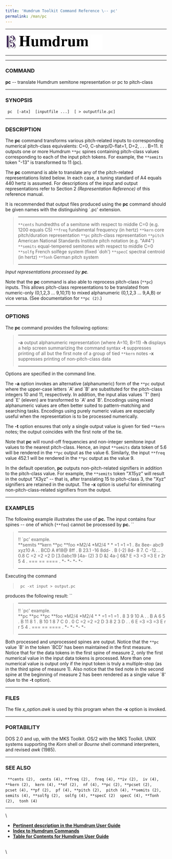 ```yaml
---
title: 'Humdrum Toolkit Command Reference \-- pc'
permalink: /man/pc
---
```


  -------------------------------- ----------------------------------------- ----------------------------------
  ![ ](/Humdrum/HumdrumIcon.gif)    ![Humdrum ](/Humdrum/HumdrumHeader.gif)    ![ ](/Humdrum/HumdrumSpacer.gif)
  -------------------------------- ----------------------------------------- ----------------------------------

------------------------------------------------------------------------

### COMMAND

**pc** \-- translate Humdrum semitone representation or pc to
pitch-class

------------------------------------------------------------------------

### SYNOPSIS

` pc  [-atx]  [inputfile ...]  [ > outputfile.pc]`

------------------------------------------------------------------------

### DESCRIPTION

The **pc** command transforms various pitch-related inputs to
corresponding numerical pitch-class equivalents: C=0, C-sharp/D-flat=1,
D=2, . . . B=11. It outputs one or more Humdrum `**pc` spines containing
pitch-class values corresponding to each of the input pitch tokens. For
example, the `**semits` token \"-13\" is transformed to 11 (pc).

The **pc** command is able to translate any of the pitch-related
representations listed below. In each case, a tuning standard of A4
equals 440 hertz is assumed. For descriptions of the input and output
representations refer to Section 2 *(Representation Reference)* of this
reference manual.

It is recommended that output files produced using the **pc** command
should be given names with the distinguishing \`.pc\' extension.

>   ------------ ---------------------------------------------------------------------------
>   `**cents`    hundredths of a semitone with respect to middle C=0 (e.g. 1200 equals C5)
>   `**freq`     fundamental frequency (in hertz)
>   `**kern`     core pitch/duration representation
>   `**pc`       pitch-class representation
>   `**pitch`    American National Standards Institute pitch notation (e.g. \"A\#4\")
>   `**semits`   equal-tempered semitones with respect to middle C=0
>   `**solfg`    French solfège system (fixed \`doh\')
>   `**specC`    spectral centroid (in hertz)
>   `**Tonh`     German pitch system
>   ------------ ---------------------------------------------------------------------------
>
*Input representations processed by **pc**.*

Note that the **pc** command is also able to reprocess pitch-class
(`**pc`) inputs. This allows pitch-class representations to be
translated from numeric-only (0,1,2,3 \... 9,10,11) to mixed
alphanumeric (0,1,2,3 \... 9,A,B) or vice versa. (See documentation for
`**pc (2)`.)

------------------------------------------------------------------------

### OPTIONS

The **pc** command provides the following options:

>   -------- ---------------------------------------------------------------------------------
>   **-a**   output alphanumeric representation (where A=10, B=11)
>   **-h**   displays a help screen summarizing the command syntax
>   **-t**   suppresses printing of all but the first note of a group of tied `**kern` notes
>   **-x**   suppresses printing of non-pitch-class data
>   -------- ---------------------------------------------------------------------------------
>
Options are specified in the command line.

The **-a** option invokes an alternative (alphanumeric) form of the
`**pc` output where the upper-case letters \`A\' and \`B\' are
substituted for the pitch-class integers 10 and 11, respectively. In
addition, the input alias values \`T\' (ten) and \`E\' (eleven) are
transformed to \`A\' and \`B\'. Encodings using mixed alphanumeric
values are often better suited to pattern-matching and searching tasks.
Encodings using purely numeric values are especially useful when the
representation is to be processed numerically.

The **-t** option ensures that only a single output value is given for
tied `**kern` notes; the output coincides with the first note of the
tie.

Note that **pc** will round-off frequencies and non-integer semitone
input values to the nearest pitch-class. Hence, an input `**semits` data
token of 5.6 will be rendered in the `**pc` output as the value 6.
Similarly, the input `**freq` value 452.1 will be rendered in the `**pc`
output as the value 9.

In the default operation, **pc** outputs non-pitch-related signifiers in
addition to the pitch-class value. For example, the `**semits` token
\"X15yz\" will result in the output \"X3yz\" \-- that is, after
translating 15 to pitch-class 3, the \"Xyz\" signifiers are retained in
the output. The **-x** option is useful for eliminating
non-pitch-class-related signifiers from the output.

------------------------------------------------------------------------

### EXAMPLES

The following example illustrates the use of **pc.** The input contains
four spines \-- one of which (`**foo`) cannot be processed by **pc.** ``

>   -------------------- ---------- ------------ ---------
>   !! \`pc\' example.                           
>   \*\*semits           \*\*kern   \*\*pc       \*\*foo
>   \*M2/4               \*M2/4     \*           \*
>   =1                   =1         =1           .
>   8x                   8ee-       abc9 xyz10   A
>   .                    .          BCD          A
>   \#18@                8ff        .            B
>   23.1 -16             8dd-       .            B
>   (-2)                 8d-        8 7.         C
>   -12\...              .          0.8          C
>   =2                   =2         =2           D
>   \[3.0abc19           \[4a-      \(2) 3       D
>   &\]                  4a-\]      6&?          E
>   =3                   =3         =3           E
>   r                    2r         5 4          .
>   ===                  ==         ====         .
>   \*-                  \*-        \*-          \*-
>   -------------------- ---------- ------------ ---------
>
Executing the command

> ` pc -xt input > output.pc`

produces the following result: ``

>   -------------------- -- -------- -- -------- -- ---------
>   !! \`pc\' example.                              
>   \*\*pc                  \*\*pc      \*\*pc      \*\*foo
>   \*M2/4                  \*M2/4      \*          \*
>   =1                      =1          =1          .
>   8                       3           9 10        A
>   .                       .           B           A
>   6                       5           .           B
>   11 8                    1           .           B
>   10                      1           8 7         C
>   0                       .           0           C
>   =2                      =2          =2          D
>   3                       8           2 3         D
>   .                       .           6           E
>   =3                      =3          =3          E
>   r                       r           5 4         .
>   ===                     ==          ====        .
>   \*-                     \*-         \*-         \*-
>   -------------------- -- -------- -- -------- -- ---------
>
Both processed and unprocessed spines are output. Notice that the `**pc`
value \`B\' in the token \`BCD\' has been maintained in the first
measure. Notice that for the data tokens in the first spine of measure
2, only the first numerical value in the input data tokens is processed.
More than one numerical value is output only if the input token is truly
a multiple-stop (as in the third spine of measure 1). Also notice that
the tied note in the second spine at the beginning of measure 2 has been
rendered as a single value \`8\' (due to the **-t** option).

------------------------------------------------------------------------

### FILES

The file *x\_option.awk* is used by this program when the **-x** option
is invoked.

------------------------------------------------------------------------

### PORTABILITY

DOS 2.0 and up, with the MKS Toolkit. OS/2 with the MKS Toolkit. UNIX
systems supporting the *Korn* shell or *Bourne* shell command
interpreters, and revised *awk* (1985).

------------------------------------------------------------------------

### SEE ALSO

` **cents (2),  cents (4), **freq (2),  freq (4), **iv (2),  iv (4), **kern (2),  kern (4), **nf (2),  nf (4), **pc (2), **pcset (2),  pcset (4), **pf (2),  pf (4), **pitch (2),  pitch (4), **semits (2),  semits (4), **solfg (2),  solfg (4), **specC (2)  specC (4), **Tonh (2),  tonh (4)`

------------------------------------------------------------------------

\

-   [**Pertinent description in the Humdrum User
    Guide**](../guide34.html#Pitch-Class_Representation)
-   [**Index to Humdrum Commands**](../commands.toc.html)
-   [**Table for Contents for Humdrum User Guide**](../guide.toc.html)

\
\
